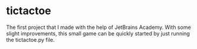 # tictactoe
The first project that I made with the help of JetBrains Academy. With some slight improvements, this small game can be quickly started by just running the tictactoe.py file.
